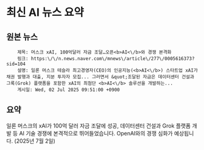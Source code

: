 # 최신 AI 뉴스 요약

## 원본 뉴스
		제목: 머스크 xAI, 100억달러 자금 조달…오픈<b>AI<\/b>와 경쟁 본격화
		링크: https:\/\/n.news.naver.com\/mnews\/article\/277\/0005616373?sid=104
		설명: 일론 머스크 테슬라 최고경영자(CEO)의 인공지능(<b>AI<\/b>) 스타트업 xAI가 채권 발행과 대출, 지분 투자자 모집... 그러면서 &quot;조달된 자금은 데이터센터 건설과 그록(Grok) 플랫폼을 포함한 xAI의 최첨단 <b>AI<\/b> 솔루션을 개발하는... 
		게시일: Wed, 02 Jul 2025 09:51:00 +0900


## 요약
일론 머스크의 xAI가 100억 달러 자금 조달에 성공, 데이터센터 건설과 Grok 플랫폼 개발 등 AI 기술 경쟁에 본격적으로 뛰어들었습니다. OpenAI와의 경쟁 심화가 예상됩니다. (2025년 7월 2일)
